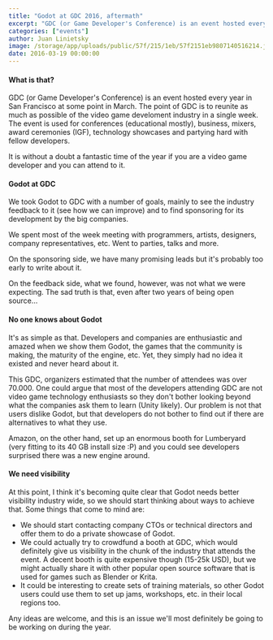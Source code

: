 ```yaml
---
title: "Godot at GDC 2016, aftermath"
excerpt: "GDC (or Game Developer's Conference) is an event hosted every year in San Francisco at some point of March. The point of GDC is to reunite as much as possible of the videogame development industry in a single week. The past week, we took Godot to this event!"
categories: ["events"]
author: Juan Linietsky
image: /storage/app/uploads/public/57f/215/1eb/57f2151eb9807140516214.jpg
date: 2016-03-19 00:00:00
---
```


#### What is that?

GDC (or Game Developer's Conference) is an event hosted every year in San Francisco at some point in March. The point of GDC is to reunite as much as possible of the video game develoment industry in a single week. The event is used for conferences (educational mostly), business, mixers, award ceremonies (IGF), technology showcases and partying hard with fellow developers.

It is without a doubt a fantastic time of the year if you are a video game developer and you can attend to it.

#### Godot at GDC

We took Godot to GDC with a number of goals, mainly to see the industry feedback to it (see how we can improve) and to find sponsoring for its development by the big companies.

We spent most of the week meeting with programmers, artists, designers, company representatives, etc. Went to parties, talks and more.

On the sponsoring side, we have many promising leads but it's probably too early to write about it.

On the feedback side, what we found, however, was not what we were expecting. The sad truth is that, even after two years of being open source...

#### No one knows about Godot

It's as simple as that. Developers and companies are enthusiastic and amazed when we show them Godot, the games that the community is making, the maturity of the engine, etc. Yet, they simply had no idea it existed and never heard about it.

This GDC, organizers estimated that the number of attendees was over 70.000. One could argue that most of the developers attending GDC are not video game technology enthusiasts so they don't bother looking beyond what the companies ask them to learn (Unity likely). Our problem is not that users dislike Godot, but that developers do not bother to find out if there are alternatives to what they use.

Amazon, on the other hand, set up an enormous booth for Lumberyard (very fitting to its 40 GB install size :P) and you could see developers surprised there was a new engine around.

#### We need visibility

At this point, I think it's becoming quite clear that Godot needs better visibility industry wide, so we should start thinking about ways to achieve that. Some things that come to mind are:

* We should start contacting company CTOs or technical directors and offer them to do a private showcase of Godot.
* We could actually try to crowdfund a booth at GDC, which would definitely give us visibility in the chunk of the industry that attends the event. A decent booth is quite expensive though (15-25k USD), but we might actually share it with other popular open source software that is used for games such as Blender or Krita.
* It could be interesting to create sets of training materials, so other Godot users could use them to set up jams, workshops, etc. in their local regions too.

Any ideas are welcome, and this is an issue we'll most definitely be going to be working on during the year.
